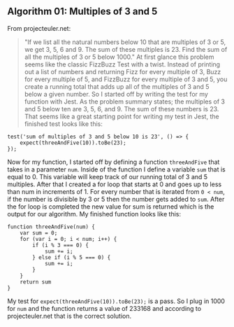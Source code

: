 ## Algorithm 01: Multiples of 3 and 5
From projecteuler.net: 
> "If we list all the natural numbers below 10 that are multiples of 3 or 5, we get 3, 5, 6 and 9. The sum of these multiples is 23. Find the sum of all the multiples of 3 or 5 below 1000."
At first glance this problem seems like the classic FizzBuzz Test with a twist. Instead of printing out a list of numbers and returning Fizz for every multiple of 3, Buzz for every multiple of 5, and FizzBuzz for every multiple of 3 and 5, you create a running total that adds up all of the multiples of 3 and 5 below a given number.
So I started off by writing the test for my function with Jest. As the problem summary states; the multiples of 3 and 5 below ten are 3, 5, 6, and 9. The sum of these numbers is 23. That seems like a great starting point for writing my test in Jest, the finished test looks like this:
```
test('sum of multiples of 3 and 5 below 10 is 23', () => {
    expect(threeAndFive(10)).toBe(23);
});
```
Now for my function, I started off by defining a function `threeAndFive` that takes in a parameter `num`. Inside of the function I define a variable `sum` that is equal to 0. This variable will keep track of our running total of 3 and 5 multiples. After that I created a for loop that starts at 0 and goes up to less than num in increments of 1. For every number that is iterated from `0 < num`, if the number is divisible by 3 or 5 then the number gets added to `sum`. After the for loop is completed the new value for sum is returned which is the output for our algorithm. My finished function looks like this:
```
function threeAndFive(num) {
    var sum = 0;
    for (var i = 0; i < num; i++) {
        if (i % 3 === 0) {
            sum += i;
        } else if (i % 5 === 0) {
            sum += i;
        }
    }
    return sum
}
```
My test for `expect(threeAndFive(10)).toBe(23);` is a pass. So I plug in 1000 for `num` and the function returns a value of 233168 and according to projecteuler.net that is the correct solution. 

